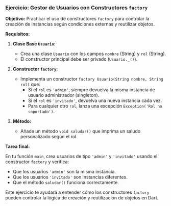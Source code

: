 ### Ejercicio: Gestor de Usuarios con Constructores `factory`

**Objetivo:** Practicar el uso de constructores `factory` para controlar la creación de instancias según condiciones
externas y reutilizar objetos.

**Requisitos:**

1. **Clase Base `Usuario`:**
    * Crea una clase `Usuario` con los campos `nombre` (String) y `rol` (String).
    * El constructor principal debe ser privado (`Usuario._()`).

2. **Constructor `factory`:**
    * Implementa un constructor `factory Usuario(String nombre, String rol)` que:
        * Si el `rol` es `'admin'`, siempre devuelva la misma instancia de usuario administrador (singleton).
        * Si el `rol` es `'invitado'`, devuelva una nueva instancia cada vez.
        * Para cualquier otro `rol`, lanza una excepción `Exception('Rol no soportado')`.

3. **Método:**
    * Añade un método `void saludar()` que imprima un saludo personalizado según el rol.

**Tarea final:**

En tu función `main`, crea usuarios de tipo `'admin'` y `'invitado'` usando el constructor `factory` y verifica:

* Que los usuarios `'admin'` son la misma instancia.
* Que los usuarios `'invitado'` son instancias diferentes.
* Que el método `saludar()` funciona correctamente.

Este ejercicio te ayudará a entender cómo los constructores `factory` pueden controlar la lógica de creación y
reutilización de objetos en Dart.